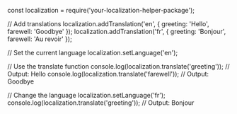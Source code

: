 const localization = require('your-localization-helper-package');

// Add translations
localization.addTranslation('en', { greeting: 'Hello', farewell: 'Goodbye' });
localization.addTranslation('fr', { greeting: 'Bonjour', farewell: 'Au revoir' });

// Set the current language
localization.setLanguage('en');

// Use the translate function
console.log(localization.translate('greeting')); // Output: Hello
console.log(localization.translate('farewell')); // Output: Goodbye

// Change the language
localization.setLanguage('fr');
console.log(localization.translate('greeting')); // Output: Bonjour
